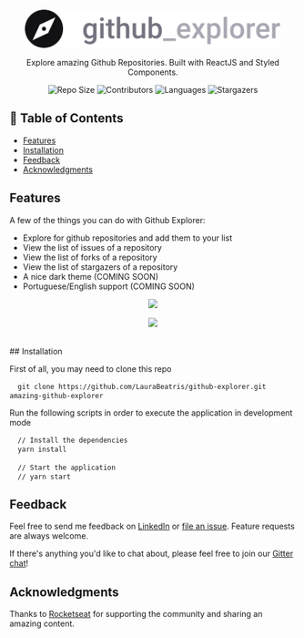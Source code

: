 <br />
<p align="center">
  <a>
    <img alt="Github Explore" title="Github Explore" src=".github/logo.svg" width="450">
  </a>
</p>

<p align="center">
  Explore amazing Github Repositories. Built with ReactJS and Styled Components.
</p>

<p align="center">
  <a>
    <img alt="Repo Size" title="Repo Size" src="https://img.shields.io/github/repo-size/LauraBeatris/github-explorer?color=%23999"">
  </a>

  <a>
    <img alt="Contributors" title="Contributors" src="https://img.shields.io/github/contributors/LauraBeatris/github-explorer?color=%23999">
  </a>
  
  <a>
    <img alt="Languages" title="Languages" src="https://img.shields.io/github/languages/count/LauraBeatris/github-explorer?color=%23999">
  </a>
  
  <a>
    <img alt="Stargazers" title="Stargazers" src="https://img.shields.io/github/stars/LauraBeatris/github-explorer?color=%23999&style=social">
  </a>
</p>


## 📖 Table of Contents

- [Features](#features)
- [Installation](#installation)
- [Feedback](#feedback)
- [Acknowledgments](#acknowledgments)

## Features

A few of the things you can do with Github Explorer:

* Explore for github repositories and add them to your list
* View the list of issues of a repository
* View the list of forks of a repository
* View the list of stargazers of a repository
* A nice dark theme (COMING SOON)
* Portuguese/English support (COMING SOON)

<p align="center">
  <img src = "https://i.ibb.co/yBF04n8/Screen-Shot-2020-04-27-at-06-49-00.png" width=700>
</p>

<p align="center">
  <img src = "https://i.ibb.co/r4FLKn2/Screen-Shot-2020-04-27-at-06-49-36.png" width=700>
</p>

<br />
## Installation

First of all, you may need to clone this repo 

```
  git clone https://github.com/LauraBeatris/github-explorer.git amazing-github-explorer
```

Run the following scripts in order to execute the application in development mode 

```
  // Install the dependencies
  yarn install
  
  // Start the application
  // yarn start
```

## Feedback

Feel free to send me feedback on [LinkedIn](https://www.linkedin.com/in/laurabeatris/) or [file an issue](https://github.com/LauraBeatris/github-explorer/issues/new). Feature requests are always welcome.

If there's anything you'd like to chat about, please feel free to join our [Gitter chat](https://gitter.im/git-point)!

## Acknowledgments

Thanks to [Rocketseat](https://rocketseat.com.br/) for supporting the community and sharing an amazing content. 
